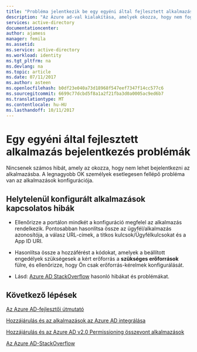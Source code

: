 ```yaml
---
title: "Probléma jelentkezik be egy egyéni által fejlesztett alkalmazás |} Microsoft Docs"
description: "Az Azure ad-val kialakítása, amelyek okozza, hogy nem fog tudni bejelentkezni egy alkalmazás általános rrors"
services: active-directory
documentationcenter: 
author: ajamess
manager: femila
ms.assetid: 
ms.service: active-directory
ms.workload: identity
ms.tgt_pltfrm: na
ms.devlang: na
ms.topic: article
ms.date: 07/11/2017
ms.author: asteen
ms.openlocfilehash: b0df23e040a73d18968f547eef7347f14cc577c6
ms.sourcegitcommit: 6699c77dcbd5f8a1a2f21fba3d0a0005ac9ed6b7
ms.translationtype: MT
ms.contentlocale: hu-HU
ms.lasthandoff: 10/11/2017
---
```

# <a name="problems-signing-in-to-an-custom-developed-application"></a>Egy egyéni által fejlesztett alkalmazás bejelentkezés problémák

Nincsenek számos hibát, amely az okozza, hogy nem lehet bejelentkezni az alkalmazásba. A legnagyobb OK személyek esetlegesen fellépő probléma van az alkalmazások konfigurációja.

## <a name="errors-related-to--misconfigured-apps"></a>Helytelenül konfigurált alkalmazások kapcsolatos hibák

* Ellenőrizze a portálon mindkét a konfiguráció megfelel az alkalmazás rendelkezik. Pontosabban hasonlítsa össze az ügyfél/alkalmazás azonosítója, a válasz URL-címek, a titkos kulcsok/Ügyfélkulcsokat és a App ID URI.

* Hasonlítsa össze a hozzáférést a kódokat, amelyek a beállított engedélyek szükségesek a kért erőforrás a **szükséges erőforrások** fülre, és ellenőrizze, hogy Ön csak erőforrás-kérelmek konfigurálását.

* Lásd: [Azure AD StackOverflow](http://stackoverflow.com/questions/tagged/azure-active-directory) hasonló hibákat és problémákat.

## <a name="next-steps"></a>Következő lépések

[Az Azure AD-fejlesztői útmutató](https://docs.microsoft.com/azure/active-directory/develop/active-directory-developers-guide)<br>

[Hozzájárulás és az alkalmazások az Azure AD integrálása](https://docs.microsoft.com/azure/active-directory/develop/active-directory-integrating-applications>)<br>

[Hozzájárulás és az Azure AD v2.0 Permissioning összevont alkalmazások](https://docs.microsoft.com/azure/active-directory/develop/active-directory-v2-scopes)<br>

[Az Azure AD-StackOverflow](http://stackoverflow.com/questions/tagged/azure-active-directory>)
